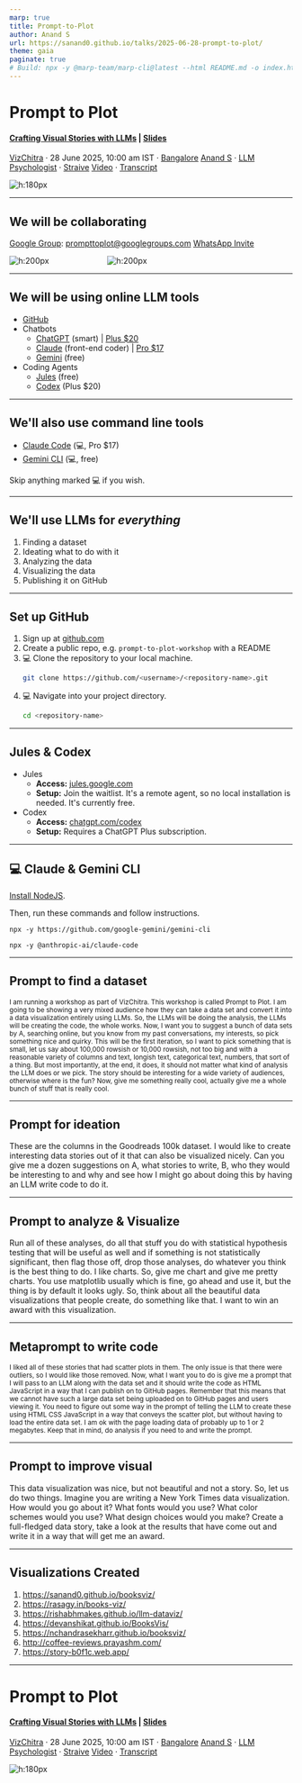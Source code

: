 ```yaml
---
marp: true
title: Prompt-to-Plot
author: Anand S
url: https://sanand0.github.io/talks/2025-06-28-prompt-to-plot/
theme: gaia
paginate: true
# Build: npx -y @marp-team/marp-cli@latest --html README.md -o index.html
---
```


<style>
  blockquote {
    font-style: italic;
  }

  section {
    background-image: url('https://api.qrserver.com/v1/create-qr-code/?size=150x150&data=https://sanand0.github.io/talks/2025-06-28-prompt-to-plot/');
    background-repeat: no-repeat;
    background-position: top 20px right 20px;
    background-size: 80px auto;
  }

  img + img {
    margin-left: 100px;
  }
</style>

# Prompt to Plot

#### [Crafting Visual Stories with LLMs](https://hasgeek.com/VizChitra/prompt-to-plot/) | [Slides](https://sanand0.github.io/talks/2025-06-28-prompt-to-plot/)

[VizChitra](https://vizchitra.com/) · 28 June 2025, 10:00 am IST · [Bangalore](https://maps.app.goo.gl/VsnBZmVpA6Sxmyje7)
[Anand S](https://s-anand.net/) · [LLM Psychologist](https://www.linkedin.com/in/sanand0/) · [Straive](https://straive.com/)
[Video](https://youtu.be/SdDulR-1bBM) · [Transcript](https://github.com/sanand0/talks/blob/main/2025-06-28-prompt-to-plot/transcript.md)

![h:180px](https://api.qrserver.com/v1/create-qr-code/?size=150x150&data=https://sanand0.github.io/talks/2025-06-28-prompt-to-plot/)

---

## We will be collaborating

[Google Group](https://groups.google.com/g/prompttoplot): prompttoplot@googlegroups.com
[WhatsApp Invite](https://chat.whatsapp.com/IouFXUflmjPDPlQrjzdzgY)

![h:200px](https://api.qrserver.com/v1/create-qr-code/?size=200x200&data=https://groups.google.com/g/prompttoplot) ![h:200px](https://api.qrserver.com/v1/create-qr-code/?size=200x200&data=https://chat.whatsapp.com/IouFXUflmjPDPlQrjzdzgY)

---

## We will be using online LLM tools

- [GitHub](https://github.com/)
- Chatbots
  - [ChatGPT](https://chatgpt.com/) (smart) | [Plus $20](https://openai.com/chatgpt/pricing/)
  - [Claude](https://claude.ai/) (front-end coder) | [Pro $17](https://www.anthropic.com/pricing)
  - [Gemini](https://gemini.google.com/) (free)
- Coding Agents
  - [Jules](https://jules.google/com/) (free)
  - [Codex](https://chatgpt.com/codex) (Plus $20)

---

## We'll also use command line tools

- [Claude Code](https://www.anthropic.com/claude-code) (💻, Pro $17)
- [Gemini CLI](https://github.com/google-gemini/gemini-cli) (💻, free)

Skip anything marked 💻 if you wish.

---

## We'll use LLMs for _everything_

1. Finding a dataset
2. Ideating what to do with it
3. Analyzing the data
4. Visualizing the data
5. Publishing it on GitHub

---

## Set up GitHub

1.  Sign up at [github.com](https://github.com)
2.  Create a public repo, e.g. `prompt-to-plot-workshop` with a README
3.  💻 Clone the repository to your local machine.
    ```bash
    git clone https://github.com/<username>/<repository-name>.git
    ```
4.  💻 Navigate into your project directory.
    ```bash
    cd <repository-name>
    ```

---

## Jules & Codex

- Jules
  - **Access:** [jules.google.com](https://jules.google.com/)
  - **Setup:** Join the waitlist. It's a remote agent, so no local installation is needed. It's currently free.
- Codex
  - **Access:** [chatgpt.com/codex](https://chatgpt.com/codex)
  - **Setup:** Requires a ChatGPT Plus subscription.

---

## 💻 Claude & Gemini CLI

[Install NodeJS](https://nodejs.org/en/download).

Then, run these commands and follow instructions.

```
npx -y https://github.com/google-gemini/gemini-cli
```

```
npx -y @anthropic-ai/claude-code
```

---

## Prompt to find a dataset

<small>

I am running a workshop as part of VizChitra. This workshop is called Prompt to Plot. I am going to be showing a very mixed audience how they can take a data set and convert it into a data visualization entirely using LLMs. So, the LLMs will be doing the analysis, the LLMs will be creating the code, the whole works. Now, I want you to suggest a bunch of data sets by A, searching online, but you know from my past conversations, my interests, so pick something nice and quirky. This will be the first iteration, so I want to pick something that is small, let us say about 100,000 rowsish or 10,000 rowsish, not too big and with a reasonable variety of columns and text, longish text, categorical text, numbers, that sort of a thing. But most importantly, at the end, it does, it should not matter what kind of analysis the LLM does or we pick. The story should be interesting for a wide variety of audiences, otherwise where is the fun? Now, give me something really cool, actually give me a whole bunch of stuff that is really cool.

</small>

---

## Prompt for ideation

These are the columns in the Goodreads 100k dataset. I would like to create interesting data stories out of it that can also be visualized nicely. Can you give me a dozen suggestions on A, what stories to write, B, who they would be interesting to and why and see how I might go about doing this by having an LLM write code to do it.

---

## Prompt to analyze & Visualize

Run all of these analyses, do all that stuff you do with statistical hypothesis testing that will be useful as well and if something is not statistically significant, then flag those off, drop those analyses, do whatever you think is the best thing to do. I like charts. So, give me chart and give me pretty charts. You use matplotlib usually which is fine, go ahead and use it, but the thing is by default it looks ugly. So, think about all the beautiful data visualizations that people create, do something like that. I want to win an award with this visualization.

---

## Metaprompt to write code

<small>

I liked all of these stories that had scatter plots in them. The only issue is that there were outliers, so I would like those removed. Now, what I want you to do is give me a prompt that I will pass to an LLM along with the data set and it should write the code as HTML JavaScript in a way that I can publish on to GitHub pages. Remember that this means that we cannot have such a large data set being uploaded on to GitHub pages and users viewing it. You need to figure out some way in the prompt of telling the LLM to create these using HTML CSS JavaScript in a way that conveys the scatter plot, but without having to load the entire data set. I am ok with the page loading data of probably up to 1 or 2 megabytes. Keep that in mind, do analysis if you need to and write the prompt.

</small>

---

## Prompt to improve visual

This data visualization was nice, but not beautiful and not a story. So, let us do two things. Imagine you are writing a New York Times data visualization. How would you go about it? What fonts would you use? What color schemes would you use? What design choices would you make? Create a full-fledged data story, take a look at the results that have come out and write it in a way that will get me an award.

---

## Visualizations Created

1. https://sanand0.github.io/booksviz/
2. https://rasagy.in/books-viz/
3. https://rishabhmakes.github.io/llm-dataviz/
4. https://devanshikat.github.io/BooksVis/
5. https://nchandrasekharr.github.io/booksviz/
6. http://coffee-reviews.prayashm.com/
7. https://story-b0f1c.web.app/

---

# Prompt to Plot

#### [Crafting Visual Stories with LLMs](https://hasgeek.com/VizChitra/prompt-to-plot/) | [Slides](https://sanand0.github.io/talks/2025-06-28-prompt-to-plot/)

[VizChitra](https://vizchitra.com/) · 28 June 2025, 10:00 am IST · [Bangalore](https://maps.app.goo.gl/VsnBZmVpA6Sxmyje7)
[Anand S](https://s-anand.net/) · [LLM Psychologist](https://www.linkedin.com/in/sanand0/) · [Straive](https://straive.com/)
[Video](https://youtu.be/SdDulR-1bBM) · [Transcript](https://github.com/sanand0/talks/blob/main/2025-06-28-prompt-to-plot/transcript.md)

![h:180px](https://api.qrserver.com/v1/create-qr-code/?size=150x150&data=https://sanand0.github.io/talks/2025-06-28-prompt-to-plot/)
